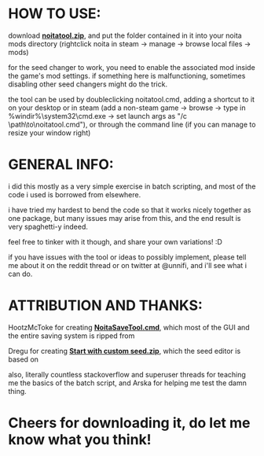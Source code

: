 # HOW TO USE:
download **[noitatool.zip](https://github.com/talossa/noitatool/releases/download/release-1/noitatool.zip)**, and put the folder contained in it into your noita mods directory (rightclick noita in steam -> manage -> browse local files -> mods)

for the seed changer to work, you need to enable the associated mod inside the game's mod settings. 
if something here is malfunctioning, sometimes disabling other seed changers might do the trick.

the tool can be used by doubleclicking noitatool.cmd, adding a shortcut to it on your desktop or in steam (add a non-steam game -> browse -> type in %windir%\system32\cmd.exe -> set launch args as "/c \path\to\noitatool.cmd"), or through the command line (if you can manage to resize your window right)


# GENERAL INFO:
i did this mostly as a very simple exercise in batch scripting, and most of the code i used is borrowed from elsewhere. 

i have tried my hardest to bend the code so that it works nicely together as one package, but many issues may arise from this, and the end result is very spaghetti-y indeed. 

feel free to tinker with it though, and share your own variations! :D

if you have issues with the tool or ideas to possibly implement, please tell me about it on the reddit thread or on twitter at @unnifi, and i'll see what i can do.


# ATTRIBUTION AND THANKS:
HootzMcToke for creating **[NoitaSaveTool.cmd](https://github.com/hootzmctoke/noitasavetool)**, which most of the GUI and the entire saving system is ripped from

Dregu for creating **[Start with custom seed.zip](https://modworkshop.net/mod/25898)**, which the seed editor is based on

also, literally countless stackoverflow and superuser threads for teaching me the basics of the batch script, and Arska for 
helping me test the damn thing.

# Cheers for downloading it, do let me know what you think!
